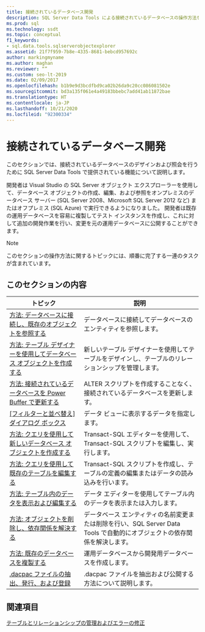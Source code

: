 ```yaml
---
title: 接続されているデータベース開発
description: SQL Server Data Tools による接続されているデータベースの操作方法を確認します。 エンティティの参照、テーブルのデザイン、スクリプトの編集、およびその他のタスクを実行する方法について説明します。
ms.prod: sql
ms.technology: ssdt
ms.topic: conceptual
f1_keywords:
- sql.data.tools.sqlserverobjectexplorer
ms.assetid: 21f7f959-7b8e-4335-8681-bebcd957692c
author: markingmyname
ms.author: maghan
ms.reviewer: “”
ms.custom: seo-lt-2019
ms.date: 02/09/2017
ms.openlocfilehash: b1b9e9d3bcdfbd9ca02b26da9c20cc086081502e
ms.sourcegitcommit: bd3a135f061e4a49183bbebc7add41ab11872bae
ms.translationtype: HT
ms.contentlocale: ja-JP
ms.lasthandoff: 10/21/2020
ms.locfileid: "92300334"
---
```

# <a name="connected-database-development"></a>接続されているデータベース開発

このセクションでは、接続されているデータベースのデザインおよび照会を行うために SQL Server Data Tools で提供されている機能について説明します。  
  
開発者は Visual Studio の SQL Server オブジェクト エクスプローラーを使用して、データベース オブジェクトの作成、編集、および参照をオンプレミスのデータベース サーバー (SQL Server 2008、Microsoft SQL Server 2012 など) またはオフプレミス (SQL Azure) で実行できるようになりました。 開発者は既存の運用データベースを容易に複製してテスト インスタンスを作成し、これに対して追加の開発作業を行い、変更を元の運用データベースに公開することができます。  
  
> [!NOTE]  
> このセクションの操作方法に関するトピックには、順番に完了する一連のタスクが含まれています。  
  
## <a name="in-this-section"></a>このセクションの内容  
  
|トピック|説明|  
|---------|---------------|  
|[方法:  データベースに接続し、既存のオブジェクトを参照する](../ssdt/how-to-connect-to-a-database-and-browse-existing-objects.md)|データベースに接続してデータベースのエンティティを参照します。|  
|[方法:  テーブル デザイナーを使用してデータベース オブジェクトを作成する](../ssdt/how-to-create-database-objects-using-table-designer.md)|新しいテーブル デザイナーを使用してテーブルをデザインし、テーブルのリレーションシップを管理します。|  
|[方法:  接続されているデータベースを Power Buffer で更新する](../ssdt/how-to-update-a-connected-database-with-power-buffer.md)|ALTER スクリプトを作成することなく、接続されているデータベースを更新します。|  
|[[フィルターと並べ替え] ダイアログ ボックス](../ssdt/filter-and-sort-dialog-box.md)|データ ビューに表示するデータを指定します。|  
|[方法:  クエリを使用して新しいデータベース オブジェクトを作成する](../ssdt/how-to-create-new-database-objects-using-queries.md)|Transact\-SQL エディターを使用して、Transact\-SQL スクリプトを編集し、実行します。|  
|[方法:  クエリを使用して既存のテーブルを編集する](../ssdt/how-to-edit-an-existing-table-using-queries.md)|Transact\-SQL スクリプトを作成し、テーブルの定義の編集またはデータの読み込みを行います。|  
|[方法:  テーブル内のデータを表示および編集する](../ssdt/how-to-view-and-edit-data-in-a-table.md)|データ エディターを使用してテーブル内のデータを表示または入力します。|  
|[方法:  オブジェクトを削除し、依存関係を解決する](../ssdt/how-to-delete-objects-and-resolve-dependencies.md)|データベース エンティティの名前変更または削除を行い、SQL Server Data Tools で自動的にオブジェクトの依存関係を解決します。|  
|[方法:  既存のデータベースを複製する](../ssdt/how-to-clone-an-existing-database.md)|運用データベースから開発用データベースを作成します。|  
|[.dacpac ファイルの抽出、発行、および登録](../ssdt/extract-publish-and-register-dacpac-files.md)|.dacpac ファイルを抽出および公開する方法について説明します。|  
  
## <a name="related-sections"></a>関連項目

[テーブルとリレーションシップの管理およびエラーの修正](../ssdt/manage-tables-relationships-and-fix-errors.md)